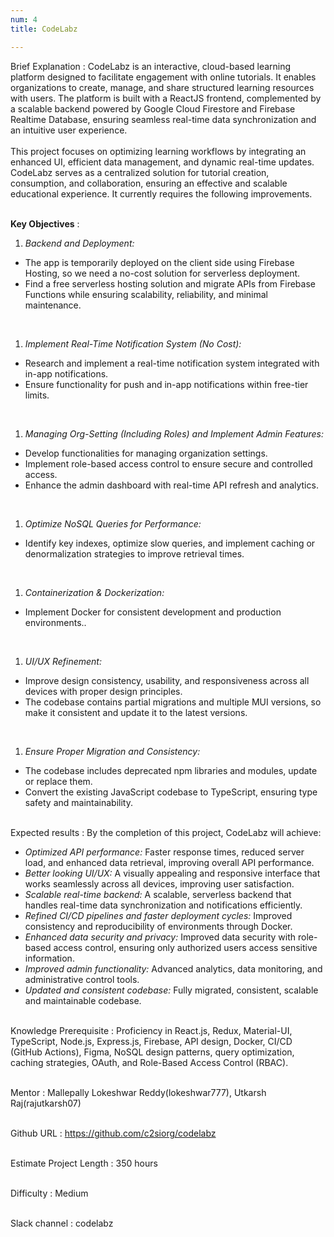 ```yaml
---
num: 4
title: CodeLabz

---
```


Brief Explanation
: CodeLabz is an interactive, cloud-based learning platform designed to facilitate engagement with online tutorials. It enables organizations to create, manage, and share structured learning resources with users. The platform is built with a ReactJS frontend, complemented by a scalable backend powered by Google Cloud Firestore and Firebase Realtime Database, ensuring seamless real-time data synchronization and an intuitive user experience.
<br><br>
This project focuses on optimizing learning workflows by integrating an enhanced UI, efficient data management, and dynamic real-time updates. CodeLabz serves as a centralized solution for tutorial creation, consumption, and collaboration, ensuring an effective and scalable educational experience. It currently requires the following improvements.
<br><br>

**Key Objectives**
: 

1. *Backend and Deployment:* 
* The app is temporarily deployed on the client side using Firebase Hosting, so we need a no-cost solution for serverless deployment.
* Find a free serverless hosting solution and migrate APIs from Firebase Functions while ensuring scalability, reliability, and minimal maintenance.
<br>

1. *Implement Real-Time Notification System (No Cost):*
* Research and implement a real-time notification system integrated with in-app notifications.
* Ensure functionality for push and in-app notifications within free-tier limits.
<br>

1. *Managing Org-Setting (Including Roles) and Implement Admin Features:*
* Develop functionalities for managing organization settings.
* Implement role-based access control to ensure secure and controlled access.
* Enhance the admin dashboard with real-time API refresh and analytics.
<br>

1. *Optimize NoSQL Queries for Performance:*
* Identify key indexes, optimize slow queries, and implement caching or denormalization strategies to improve retrieval times.
<br>

1. *Containerization & Dockerization:*
* Implement Docker for consistent development and production environments..
<br>

1. *UI/UX Refinement:*
* Improve design consistency, usability, and responsiveness across all devices with proper design principles.
* The codebase contains partial migrations and multiple MUI versions, so make it consistent and update it to the latest versions.
<br>

1. *Ensure Proper Migration and Consistency:*
* The codebase includes deprecated npm libraries and modules, update or replace them.
* Convert the existing JavaScript codebase to TypeScript, ensuring type safety and maintainability.
<br><br>

Expected results
: By the completion of this project, CodeLabz will achieve:

* *Optimized API performance:* Faster response times, reduced server load, and enhanced data retrieval, improving overall API performance.
* *Better looking UI/UX:* A visually appealing and responsive interface that works seamlessly across all devices, improving user satisfaction.
* *Scalable real-time backend:* A scalable, serverless backend that handles real-time data synchronization and notifications efficiently.
* *Refined CI/CD pipelines and faster deployment cycles:*  Improved consistency and reproducibility of environments through Docker.
* *Enhanced data security and privacy:* Improved data security with role-based access control, ensuring only authorized users access sensitive information.
* *Improved admin functionality:* Advanced analytics, data monitoring, and administrative control tools.
* *Updated and consistent codebase:* Fully migrated, consistent, scalable and maintainable codebase.
<br><br>

Knowledge Prerequisite
: Proficiency in React.js, Redux, Material-UI, TypeScript, Node.js, Express.js, Firebase, API design, Docker, CI/CD (GitHub Actions), Figma, NoSQL design patterns, query optimization, caching strategies, OAuth, and Role-Based Access Control (RBAC).
<br><br>

Mentor
: Mallepally Lokeshwar Reddy(lokeshwar777), Utkarsh Raj(rajutkarsh07)
<br><br>

Github URL
: <https://github.com/c2siorg/codelabz>
<br><br>

Estimate Project Length
: 350 hours
<br><br>

Difficulty
:  Medium
<br><br>

Slack channel
: codelabz
<br><br>